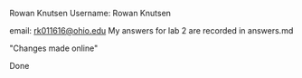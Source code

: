 Rowan Knutsen
Username: Rowan Knutsen

email: rk011616@ohio.edu
My answers for lab 2 are recorded in answers.md

"Changes made online"

Done
